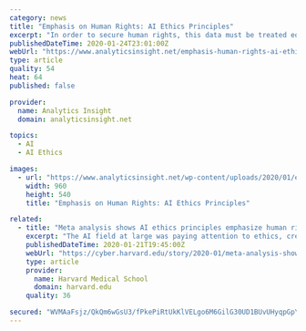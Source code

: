 ```yaml
---
category: news
title: "Emphasis on Human Rights: AI Ethics Principles"
excerpt: "In order to secure human rights, this data must be treated equivalent to some other personal information. Indeed, even as the AI field keeps on refining and work out ethics draws near, a report out of Harvard University’s Berkman Klein Center tried to extricate consensus, if not clearness: The work, titled “Principled Artificial ..."
publishedDateTime: 2020-01-24T23:01:00Z
webUrl: "https://www.analyticsinsight.net/emphasis-human-rights-ai-ethics-principles/"
type: article
quality: 54
heat: 64
published: false

provider:
  name: Analytics Insight
  domain: analyticsinsight.net

topics:
  - AI
  - AI Ethics

images:
  - url: "https://www.analyticsinsight.net/wp-content/uploads/2020/01/ethics.jpg"
    width: 960
    height: 540
    title: "Emphasis on Human Rights: AI Ethics Principles"

related:
  - title: "Meta analysis shows AI ethics principles emphasize human rights"
    excerpt: "The AI field at large was paying attention to ethics, creating and applying frameworks for AI research, development, policy, and law, but there was no unified approach. A team of researchers from BKC recently released a white paper and visualization that mapped AI principles and guidelines to find consensus."
    publishedDateTime: 2020-01-21T19:45:00Z
    webUrl: "https://cyber.harvard.edu/story/2020-01/meta-analysis-shows-ai-ethics-principles-emphasize-human-rights"
    type: article
    provider:
      name: Harvard Medical School
      domain: harvard.edu
    quality: 36

secured: "WVMAaFsjz/QkQm6wGsU3/fPkePiRtUkKlVELgo6M6GilG30UD1BUvUHyqpGpYdFAUZBFv6ubQihUIkXPtqpJzLGkHgUOEUOdpoCKK06npAdy4cqV3Wd98mKPKghmJYzEVr7gJ2bRtqKluezz8lVi1+G7WID39dGVX9ovNgNetjwRRR/D1XRpQU2zw2HFq3fXpN24IsY1+3bpUSEbYtVM4m25+Fm696mIHqdG9F1eM1H+MwM7UDZ2Kv6S4IqAJkKMdUn9WDB3xA6YysbJe6QQrQflwxkIkejVYhRxqrl5J3id8iLnxdnRANitFw0RiY7s7G3DFUGQYaQJCuiQzzz+6jZA9prlN2PSHT9ei+sXYwqNStZqO0/32GuaGDSCbUNBgatDtvyaaZFrOG5Cpi6ZJGFHykwAaXAYnbHXiVuKOF7iahG8nexbhAwWDO8LlqV5xh9cF8qnomdGoxxKAmIs0Qy5GIpqCHmImrBwKqepa7Y=;ZmeZ5vmZoP68oVztN1MDzA=="
---
```


